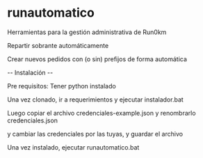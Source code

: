 # runautomatico

Herramientas para la gestión administrativa de Run0km

Repartir sobrante automáticamente

Crear nuevos pedidos con (o sin) prefijos de forma automática

-- Instalación --

Pre requisitos:
Tener python instalado

Una vez clonado, ir a requerimientos y ejecutar instalador.bat

Luego copiar el archivo credenciales-example.json y renombrarlo credenciales.json

y cambiar las credenciales por las tuyas, y guardar el archivo

Una vez instalado, ejecutar runautomatico.bat

